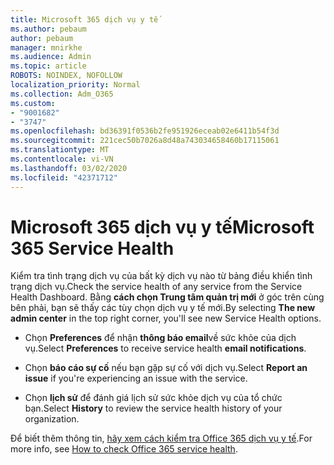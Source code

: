 ```yaml
---
title: Microsoft 365 dịch vụ y tế
ms.author: pebaum
author: pebaum
manager: mnirkhe
ms.audience: Admin
ms.topic: article
ROBOTS: NOINDEX, NOFOLLOW
localization_priority: Normal
ms.collection: Adm_O365
ms.custom:
- "9001682"
- "3747"
ms.openlocfilehash: bd36391f0536b2fe951926eceab02e6411b54f3d
ms.sourcegitcommit: 221cec50b7026a8d48a743034658460b17115061
ms.translationtype: MT
ms.contentlocale: vi-VN
ms.lasthandoff: 03/02/2020
ms.locfileid: "42371712"
---
```

# <a name="microsoft-365-service-health"></a><span data-ttu-id="39005-102">Microsoft 365 dịch vụ y tế</span><span class="sxs-lookup"><span data-stu-id="39005-102">Microsoft 365 Service Health</span></span>


<span data-ttu-id="39005-103">Kiểm tra tình trạng dịch vụ của bất kỳ dịch vụ nào từ bảng điều khiển tình trạng dịch vụ.</span><span class="sxs-lookup"><span data-stu-id="39005-103">Check the service health of any service from the Service Health Dashboard.</span></span> <span data-ttu-id="39005-104">Bằng **cách chọn Trung tâm quản trị mới** ở góc trên cùng bên phải, bạn sẽ thấy các tùy chọn dịch vụ y tế mới.</span><span class="sxs-lookup"><span data-stu-id="39005-104">By selecting **The new admin center** in the top right corner, you'll see new Service Health options.</span></span>

- <span data-ttu-id="39005-105">Chọn **Preferences** để nhận **thông báo email**về sức khỏe của dịch vụ.</span><span class="sxs-lookup"><span data-stu-id="39005-105">Select **Preferences** to receive service health **email notifications**.</span></span>

- <span data-ttu-id="39005-106">Chọn **báo cáo sự cố** nếu bạn gặp sự cố với dịch vụ.</span><span class="sxs-lookup"><span data-stu-id="39005-106">Select **Report an issue** if you're experiencing an issue with the service.</span></span>

- <span data-ttu-id="39005-107">Chọn **lịch sử** để đánh giá lịch sử sức khỏe dịch vụ của tổ chức bạn.</span><span class="sxs-lookup"><span data-stu-id="39005-107">Select **History** to review the service health history of your organization.</span></span> 

<span data-ttu-id="39005-108">Để biết thêm thông tin, [hãy xem cách kiểm tra Office 365 dịch vụ y tế](https://docs.microsoft.com/en-us/office365/enterprise/view-service-health).</span><span class="sxs-lookup"><span data-stu-id="39005-108">For more info, see [How to check Office 365 service health](https://docs.microsoft.com/en-us/office365/enterprise/view-service-health).</span></span> 